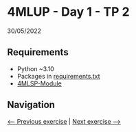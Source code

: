 # 4MLUP - Day 1 - TP 2
30/05/2022

## Requirements
- Python ~3.10
- Packages in [requirements.txt](https://github.com/EmpireDemocratiqueDuPoulpe/4MLUP-Day1-TP2/blob/main/requirements.txt)
- [4MLSP-Module](https://github.com/EmpireDemocratiqueDuPoulpe/4MLSP-Module)

## Navigation
[<-- Previous exercise](https://github.com/EmpireDemocratiqueDuPoulpe/4MLUP-Day1-TP1/tree/main) | [Next exercise -->](https://github.com/EmpireDemocratiqueDuPoulpe/4MLUP-Day2-TP1/tree/main)

